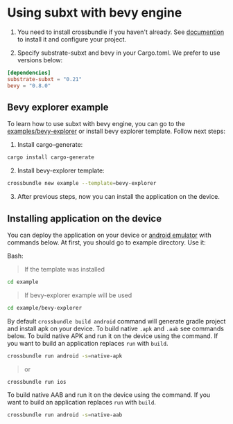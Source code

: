 # Using subxt with bevy engine

1. You need to install crossbundle if you haven't already. See [documention](../install/README.md) to install it and configure your project.

2. Specify substrate-subxt and bevy in your Cargo.toml. We prefer to use versions below:

```toml
[dependencies]
substrate-subxt = "0.21"
bevy = "0.8.0"
```

## Bevy explorer example

To learn how to use subxt with bevy engine, you can go to the [examples/bevy-explorer](/examples/bevy-explorer/) or install bevy explorer template. Follow next steps:

1. Install cargo-generate:

```sh
cargo install cargo-generate
```

2. Install bevy-explorer template:

```sh
crossbundle new example --template=bevy-explorer
```

3. After previous steps, now you can install the application on the device.

## Installing application on the device

You can deploy the application on your device or [android emulator](../install/set-up-android-device.md) with commands below. At first, you should go to example directory. Use it:

Bash:

> If the template was installed

```sh
cd example
```

> If bevy-explorer example will be used

```sh
cd example/bevy-explorer
```

By default `crossbundle build android` command will generate gradle project and install apk on your device. To build native `.apk` and `.aab` see commands below.
To build native APK and run it on the device using the command. If you want to build an application replaces `run` with `build`.

```sh
crossbundle run android -s=native-apk
```

> or 

```sh
crossbundle run ios
```

To build native AAB and run it on the device using the command. If you want to build an application replaces `run` with `build`.

```sh
crossbundle run android -s=native-aab
```
